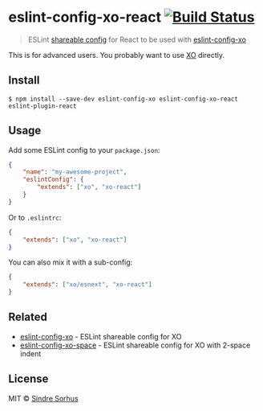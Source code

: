 # eslint-config-xo-react [![Build Status](https://travis-ci.org/sindresorhus/eslint-config-xo-react.svg?branch=master)](https://travis-ci.org/sindresorhus/eslint-config-xo-react)

> ESLint [shareable config](http://eslint.org/docs/developer-guide/shareable-configs.html) for React to be used with [eslint-config-xo](https://github.com/sindresorhus/eslint-config-xo)

This is for advanced users. You probably want to use [XO](https://github.com/sindresorhus/xo) directly.


## Install

```
$ npm install --save-dev eslint-config-xo eslint-config-xo-react eslint-plugin-react
```


## Usage

Add some ESLint config to your `package.json`:

```json
{
	"name": "my-awesome-project",
	"eslintConfig": {
		"extends": ["xo", "xo-react"]
	}
}
```

Or to `.eslintrc`:

```json
{
	"extends": ["xo", "xo-react"]
}
```

You can also mix it with a sub-config:

```json
{
	"extends": ["xo/esnext", "xo-react"]
}
```


## Related

- [eslint-config-xo](https://github.com/sindresorhus/eslint-config-xo) - ESLint shareable config for XO
- [eslint-config-xo-space](https://github.com/sindresorhus/eslint-config-xo-space) - ESLint shareable config for XO with 2-space indent


## License

MIT © [Sindre Sorhus](http://sindresorhus.com)
